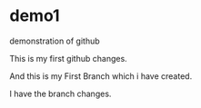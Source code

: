 # demo1
demonstration of github


This is my first github changes.


And this is my First Branch which i have created.


I have the branch changes.
